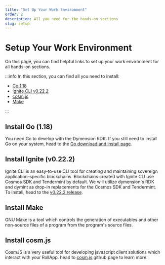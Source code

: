 ```yaml
---
title: "Set Up Your Work Environment"
order: 2
description: All you need for the hands-on sections
slug: setup
---
```


# Setup Your Work Environment

On this page, you can find helpful links to set up your work environment for all hands-on sections.

:::info In this section, you can find all you need to install:

-   [Go 1.18](https://go.dev/)
-   [Ignite CLI v0.22.2](https://github.com/ignite/cli/releases/tag/v0.22.2)
-   [cosm.js](https://github.com/cosmos/cosmjs)
-   [Make](https://www.gnu.org/software/make/)

:::

## Install Go (1.18)

You need Go to develop with the Dymension RDK. If you still need to install Go on your system, head to the [Go download and install page](https://go.dev/doc/install).

## Install Ignite (v0.22.2)

Ignite CLI is an easy-to-use CLI tool for creating and maintaining sovereign application-specific blockchains. Blockchains created with Ignite CLI use Cosmos SDK and Tendermint by default. We will utilize dymension's RDK and dymint as drop-in replacements for the Cosmos SDK and Tendermint. To install, head to the [v0.22.2 release](https://github.com/ignite/cli/releases/tag/v0.22.2).

## Install Make

GNU Make is a tool which controls the generation of executables and other non-source files of a program from the program's source files.

## Install cosm.js

CosmJS is a very useful tool for developing javascript client solutions which interact with your RollApp. head to [cosm.js](https://github.com/cosmos/cosmjs) github page to learn more.
